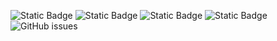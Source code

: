 ![Static Badge](https://img.shields.io/badge/blacklists-61-000000) ![Static Badge](https://img.shields.io/badge/blacklisted-2983330-cc0000) ![Static Badge](https://img.shields.io/badge/whitelisted-2254-00CC00) ![Static Badge](https://img.shields.io/badge/streaming_blacklist-28107-000000) ![GitHub issues](https://img.shields.io/github/issues/fabriziosalmi/blacklists)
